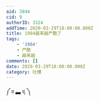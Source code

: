 ```yaml
---
aid: 3844
cid: 9
authorID: 3324
addTime: 2020-03-29T18:00:00.000Z
title: 1984越来越严酷了
tags:
    - '1984'
    - 严酷
    - 越来越
comments: []
date: 2020-03-29T18:00:00.000Z
category: 吐槽
---
```


༼ ಠ ▃ ಠೃ ༽
